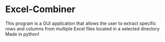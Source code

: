# Excel-Combiner
This program is a GUI application that allows the user to extract specific rows and columns from multiple Excel files located in a selected directory
Made in python!
